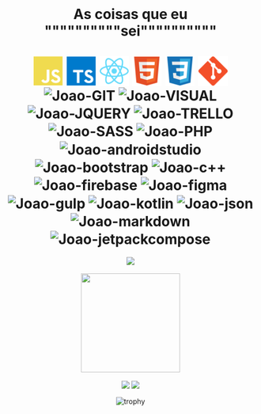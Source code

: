<div style="display: block" align="center"><br>
  <h1>As coisas que eu """"""""""sei""""""""""  <br>  <br>
    <img align="center" alt="Joao-js" height="60" width="60" src="https://raw.githubusercontent.com/devicons/devicon/master/icons/javascript/javascript-plain.svg">
    <img align="center" alt="Joao-ts" height="60" width="60" src="https://raw.githubusercontent.com/devicons/devicon/master/icons/typescript/typescript-plain.svg">
    <img align="center" alt="Joao-react" height="60" width="60" src="https://raw.githubusercontent.com/devicons/devicon/master/icons/react/react-original.svg">
    <img align="center" alt="Joao-HTML" height="60" width="60" src="https://raw.githubusercontent.com/devicons/devicon/master/icons/html5/html5-original.svg">
    <img align="center" alt="Joao-CSS" height="60" width="60" src="https://raw.githubusercontent.com/devicons/devicon/master/icons/css3/css3-original.svg">
    <img align="center" alt="Joao-GIT" height="60" width="60" src="https://raw.githubusercontent.com/devicons/devicon/master/icons/git/git-original.svg">
    <img align="center" alt="Joao-GIT" height="60" width="60" src="https://user-images.githubusercontent.com/25181517/192108374-8da61ba1-99ec-41d7-80b8-fb2f7c0a4948.png" />
    <img align="center" alt="Joao-VISUAL" height="60" width="60" src="https://cdn.jsdelivr.net/gh/devicons/devicon/icons/visualstudio/visualstudio-plain.svg" />
    <img align="center" alt="Joao-JQUERY" height="60" width="60" src="https://cdn.jsdelivr.net/gh/devicons/devicon/icons/jquery/jquery-plain.svg" />
    <img align="center" alt="Joao-TRELLO" height="60" width="60" src="https://cdn.jsdelivr.net/gh/devicons/devicon/icons/trello/trello-plain.svg" />
   <img align="center" alt="Joao-SASS" height="60" width="60" src="https://cdn.jsdelivr.net/gh/devicons/devicon/icons/sass/sass-original.svg" />
    <img align="center" alt="Joao-PHP" height="60" width="60" src="https://cdn.jsdelivr.net/gh/devicons/devicon/icons/php/php-original.svg" />
    <img align="center" alt="Joao-androidstudio" height="60" width="60" src="https://cdn.jsdelivr.net/gh/devicons/devicon/icons/androidstudio/androidstudio-original.svg" />
    <img align="center" alt="Joao-bootstrap" height="60" width="60" src="https://cdn.jsdelivr.net/gh/devicons/devicon/icons/bootstrap/bootstrap-original.svg" />
    <img align="center" alt="Joao-c++" height="60" width="60" src="https://cdn.jsdelivr.net/gh/devicons/devicon/icons/csharp/csharp-original.svg" />
    <img align="center" alt="Joao-firebase" height="60" width="60" src="https://cdn.jsdelivr.net/gh/devicons/devicon@latest/icons/firebase/firebase-original.svg" />
    <img align="center" alt="Joao-figma" height="60" width="60" src="https://cdn.jsdelivr.net/gh/devicons/devicon@latest/icons/figma/figma-original.svg" />
    <img align="center" alt="Joao-gulp" height="60" width="60" src="https://cdn.jsdelivr.net/gh/devicons/devicon@latest/icons/gulp/gulp-plain.svg" />
    <img align="center" alt="Joao-kotlin" height="60" width="60" src="https://cdn.jsdelivr.net/gh/devicons/devicon@latest/icons/kotlin/kotlin-plain.svg" />
    <img align="center" alt="Joao-json" height="60" width="60" src="https://cdn.jsdelivr.net/gh/devicons/devicon@latest/icons/json/json-plain.svg" />
    <img align="center" alt="Joao-markdown" height="60" width="60" src="https://cdn.jsdelivr.net/gh/devicons/devicon@latest/icons/markdown/markdown-original.svg" />
    <img align="center" alt="Joao-jetpackcompose" height="60" width="60" src="https://cdn.jsdelivr.net/gh/devicons/devicon@latest/icons/jetpackcompose/jetpackcompose-original.svg" />
  </h1>

<img src="https://user-images.githubusercontent.com/73097560/115834477-dbab4500-a447-11eb-908a-139a6edaec5c.gif">
<p align='center'>
<img src="https://media.giphy.com/media/TEnXkcsHrP4YedChhA/giphy.gif" width="200" height="200" frameBorder="0" class="giphy-embed" allowFullScreen></img></p>

![](https://github-readme-streak-stats.herokuapp.com/?user=joaoguilherme000&theme=midnight-purple&hide_border=true)
![](https://github-readme-stats.vercel.app/api/top-langs/?username=joaoguilherme000&theme=midnight-purple&hide_border=true&include_all_commits=true&count_private=true&layout=compact)

![trophy](https://github-profile-trophy.vercel.app/?username=joaoguilherme000)
</div>

